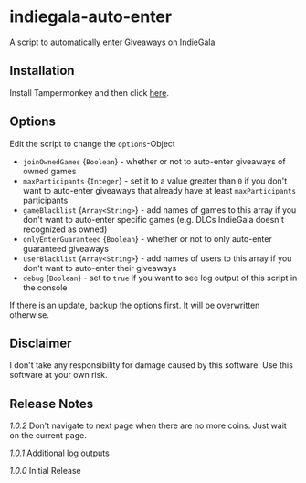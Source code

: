 # indiegala-auto-enter
A script to automatically enter Giveaways on IndieGala

## Installation
Install Tampermonkey and then click [here](https://github.com/Hafas/indiegala-auto-enter/raw/master/igautoenter.user.js).

## Options
Edit the script to change the `options`-Object

* `joinOwnedGames` {`Boolean`} - whether or not to auto-enter giveaways of owned games
* `maxParticipants` {`Integer`} - set it to a value greater than `0` if you don't want to auto-enter giveaways that already have at least `maxParticipants` participants
* `gameBlacklist` {`Array<String>`} - add names of games to this array if you don't want to auto-enter specific games (e.g. DLCs IndieGala doesn't recognized as owned)
* `onlyEnterGuaranteed` {`Boolean`} - whether or not to only auto-enter guaranteed giveaways
* `userBlacklist` {`Array<String>`} - add names of users to this array if you don't want to auto-enter their giveaways
* `debug` {`Boolean`} - set to `true` if you want to see log output of this script in the console

If there is an update, backup the options first. It will be overwritten otherwise.

## Disclaimer
I don't take any responsibility for damage caused by this software. Use this software at your own risk.

## Release Notes
*1.0.2* Don't navigate to next page when there are no more coins. Just wait on the current page.

*1.0.1* Additional log outputs

*1.0.0* Initial Release
